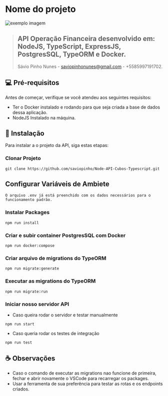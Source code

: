 # Nome do projeto

<!---Esses são exemplos. Veja https://shields.io para outras pessoas ou para personalizar este conjunto de escudos. Você pode querer incluir dependências, status do projeto e informações de licença aqui--->

![exemplo imagem](https://vagas.byintera.com/wp-content/uploads/2022/08/cubos_newLogo.png)

> ## **API Operação Financeira desenvolvido em: NodeJS, TypeScript, ExpressJS, PostgresSQL, TypeORM e Docker.**
>
> Sávio Pinho Nunes - saviopinhonunes@gmail.com - +5585997191702.

## 💻 Pré-requisitos

Antes de começar, verifique se você atendeu aos seguintes requisitos:

* Ter o Docker instalado e rodando para que seja criada a base de dados dessa aplicação.
* NodeJS Instalado na máquina.

## 🚀 Instalação

Para instalar a o projeto da API, siga estas etapas:

### Clonar Projeto
```
git clone https://github.com/saviopinho/Node-API-Cubos-Typescript.git
```

## Configurar Variáveis de Ambiete
```O arquivo .env já está preenchido com os dados necessários para o funcionamento padrão.```

### Instalar Packages
```
npm run install
```

### Criar e subir container PostgresSQL com Docker
```
npm run docker:compose
```

### Criar arquivo de migrations do TypeORM
```
npm run migrate:generate
```

### Executar as migrations do TypeORM
```
npm run migrate:run
```
### Iniciar nosso servidor API 
* Caso queira rodar o servidor e testar manualmente
```
npm run start
```
* Caso queria rodar os testes de integração
```
npm run test
```

## ☕ Observações

* Caso o comando de executar as migrations nao funcione de primeira, fechar e abrir novamente o VSCode para recarregar os packages.
* Usar a ferramenta de sua preferência para testar as rotas e os endpoints criados.
